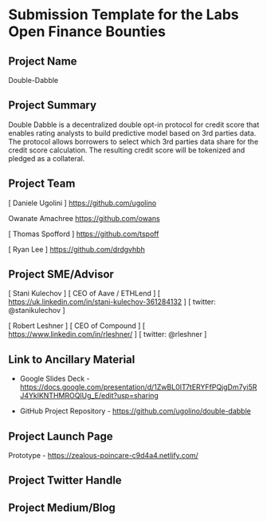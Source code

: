 # Submission Template for the Labs Open Finance Bounties

## Project Name
Double-Dabble

## Project Summary
Double Dabble is a decentralized double opt-in protocol for credit score that enables rating analysts to build predictive model based on 3rd parties data. The protocol allows borrowers to select which 3rd parties data share for the credit score calculation. The resulting credit score will be tokenized and pledged as a collateral.

## Project Team

[ Daniele Ugolini ]
https://github.com/ugolino

Owanate Amachree
https://github.com/owans

[ Thomas Spofford ]
https://github.com/tspoff

[ Ryan Lee ]
https://github.com/drdgvhbh

## Project SME/Advisor

[ Stani Kulechov ]
[ CEO of Aave / ETHLend ]
[ https://uk.linkedin.com/in/stani-kulechov-361284132 ]
[ twitter: @stanikulechov ]

[ Robert Leshner ]
[ CEO of Compound ]
[ https://www.linkedin.com/in/rleshner/ ]
[ twitter: @rleshner ]

## Link to Ancillary Material
* Google Slides Deck - https://docs.google.com/presentation/d/1ZwBL0IT7tERYFfPQjgDm7yi5RJ4YklKNTHMROQlUg_E/edit?usp=sharing

* GitHub Project Repository - https://github.com/ugolino/double-dabble

## Project Launch Page
Prototype - https://zealous-poincare-c9d4a4.netlify.com/

## Project Twitter Handle

## Project Medium/Blog
